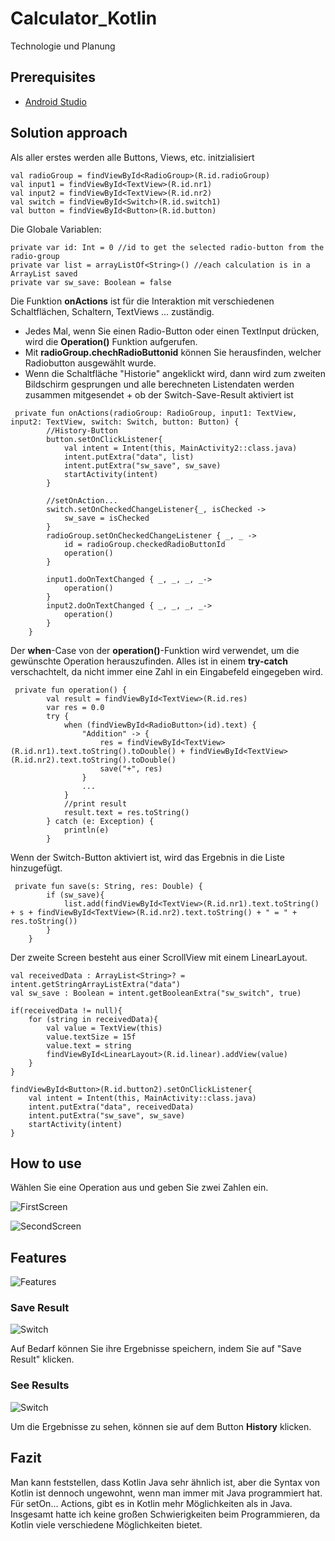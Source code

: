 # Calculator_Kotlin
Technologie und Planung

## Prerequisites
* [Android Studio](https://developer.android.com/studio)

## Solution approach

Als aller erstes werden alle Buttons, Views, etc. initzialisiert
```
val radioGroup = findViewById<RadioGroup>(R.id.radioGroup)
val input1 = findViewById<TextView>(R.id.nr1)
val input2 = findViewById<TextView>(R.id.nr2)
val switch = findViewById<Switch>(R.id.switch1)
val button = findViewById<Button>(R.id.button)
```
Die Globale Variablen:

```
private var id: Int = 0 //id to get the selected radio-button from the radio-group
private var list = arrayListOf<String>() //each calculation is in a ArrayList saved
private var sw_save: Boolean = false 
```
Die Funktion **onActions** ist für die Interaktion mit verschiedenen Schaltflächen, Schaltern, TextViews ... zuständig. 

* Jedes Mal, wenn Sie einen Radio-Button oder einen TextInput drücken, wird die **Operation()** Funktion aufgerufen.
* Mit **radioGroup.chechRadioButtonid** können Sie herausfinden, welcher Radiobutton ausgewählt wurde.
* Wenn die Schaltfläche "Historie" angeklickt wird, dann wird zum zweiten Bildschirm gesprungen und alle berechneten Listendaten werden zusammen mitgesendet + ob der Switch-Save-Result aktiviert ist 

```
 private fun onActions(radioGroup: RadioGroup, input1: TextView, input2: TextView, switch: Switch, button: Button) {
        //History-Button
        button.setOnClickListener{
            val intent = Intent(this, MainActivity2::class.java)
            intent.putExtra("data", list)
            intent.putExtra("sw_save", sw_save)
            startActivity(intent)
        }

        //setOnAction...
        switch.setOnCheckedChangeListener{_, isChecked ->
            sw_save = isChecked
        }
        radioGroup.setOnCheckedChangeListener { _, _ ->
            id = radioGroup.checkedRadioButtonId
            operation()
        }

        input1.doOnTextChanged { _, _, _, _->
            operation()
        }
        input2.doOnTextChanged { _, _, _, _->
            operation()
        }
    }
```
Der **when**-Case von der **operation()**-Funktion wird verwendet, um die gewünschte Operation herauszufinden. Alles ist in einem **try-catch** verschachtelt, da nicht immer eine Zahl in ein Eingabefeld eingegeben wird.

```
 private fun operation() {
        val result = findViewById<TextView>(R.id.res)
        var res = 0.0
        try {
            when (findViewById<RadioButton>(id).text) {
                "Addition" -> {
                    res = findViewById<TextView>(R.id.nr1).text.toString().toDouble() + findViewById<TextView>(R.id.nr2).text.toString().toDouble()
                    save("+", res)
                }
                ...
            }
            //print result
            result.text = res.toString()
        } catch (e: Exception) {
            println(e)
        }
```
Wenn der Switch-Button aktiviert ist, wird das Ergebnis in die Liste hinzugefügt.

```
 private fun save(s: String, res: Double) {
        if (sw_save){
            list.add(findViewById<TextView>(R.id.nr1).text.toString() + s + findViewById<TextView>(R.id.nr2).text.toString() + " = " + res.toString())
        }
    }
```
Der zweite Screen besteht aus einer ScrollView mit einem LinearLayout. 
```
val receivedData : ArrayList<String>? = intent.getStringArrayListExtra("data")
val sw_save : Boolean = intent.getBooleanExtra("sw_switch", true)

if(receivedData != null){
    for (string in receivedData){
        val value = TextView(this)
        value.textSize = 15f
        value.text = string
        findViewById<LinearLayout>(R.id.linear).addView(value)
    }
}

findViewById<Button>(R.id.button2).setOnClickListener{
    val intent = Intent(this, MainActivity::class.java)
    intent.putExtra("data", receivedData)
    intent.putExtra("sw_save", sw_save)
    startActivity(intent)
}
```
## How to use

Wählen Sie eine Operation aus und geben Sie zwei Zahlen ein.

![FirstScreen](firstGif.gif)

![SecondScreen](thirdGif.gif)

## Features

![Features](firstPic.png)

### Save Result

![Switch](secondGif.gif)

Auf Bedarf können Sie ihre Ergebnisse speichern, indem Sie auf "Save Result" klicken.

### See Results

![Switch](button.png)

Um die Ergebnisse zu sehen, können sie auf dem Button **History** klicken.

## Fazit
Man kann feststellen, dass Kotlin Java sehr ähnlich ist, aber die Syntax von Kotlin ist dennoch ungewohnt, wenn man immer mit Java programmiert hat. Für setOn... Actions, gibt es in Kotlin mehr Möglichkeiten als in Java. Insgesamt hatte ich keine großen Schwierigkeiten beim Programmieren, da Kotlin viele verschiedene Möglichkeiten bietet.

